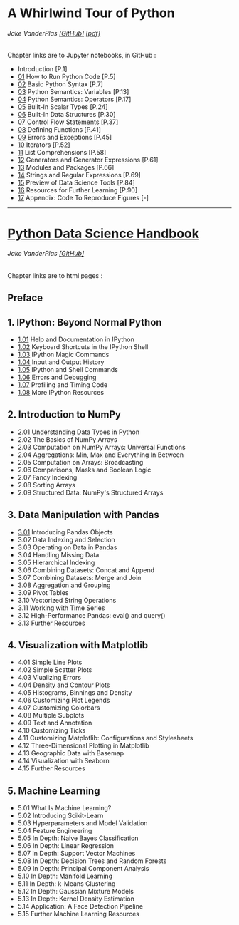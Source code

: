 # A Whirlwind Tour of Python
###### Jake VanderPlas [[GitHub]](https://github.com/jakevdp/WhirlwindTourOfPython) [[pdf]](http://www.oreilly.com/programming/free/files/a-whirlwind-tour-of-python.pdf)

Chapter links are to Jupyter notebooks, in GitHub :

* Introduction [P.1]
* [01](http://nbviewer.jupyter.org/github/jakevdp/WhirlwindTourOfPython/blob/master/01-How-to-Run-Python-Code.ipynb) How to Run Python Code [P.5]
* [02](http://nbviewer.jupyter.org/github/jakevdp/WhirlwindTourOfPython/blob/master/02-Basic-Python-Syntax.ipynb) Basic Python Syntax [P.7]
* [03](http://nbviewer.jupyter.org/github/jakevdp/WhirlwindTourOfPython/blob/master/03-Semantics-Variables.ipynb) Python Semantics: Variables [P.13]
* [04](http://nbviewer.jupyter.org/github/jakevdp/WhirlwindTourOfPython/blob/master/04-Semantics-Operators.ipynb) Python Semantics: Operators [P.17]
* [05](http://nbviewer.jupyter.org/github/jakevdp/WhirlwindTourOfPython/blob/master/05-Built-in-Scalar-Types.ipynb) Built-In Scalar Types [P.24]
* [06](http://nbviewer.jupyter.org/github/jakevdp/WhirlwindTourOfPython/blob/master/06-Built-in-Data-Structures.ipynb) Built-In Data Structures [P.30]
* [07](http://nbviewer.jupyter.org/github/jakevdp/WhirlwindTourOfPython/blob/master/07-Control-Flow-Statements.ipynb) Control Flow Statements [P.37]
* [08](http://nbviewer.jupyter.org/github/jakevdp/WhirlwindTourOfPython/blob/master/08-Defining-Functions.ipynb) Defining Functions [P.41]
* [09](http://nbviewer.jupyter.org/github/jakevdp/WhirlwindTourOfPython/blob/master/09-Errors-and-Exceptions.ipynb) Errors and Exceptions [P.45]
* [10](http://nbviewer.jupyter.org/github/jakevdp/WhirlwindTourOfPython/blob/master/10-Iterators.ipynb) Iterators [P.52]
* [11](http://nbviewer.jupyter.org/github/jakevdp/WhirlwindTourOfPython/blob/master/11-List-Comprehensions.ipynb) List Comprehensions [P.58]
* [12](http://nbviewer.jupyter.org/github/jakevdp/WhirlwindTourOfPython/blob/master/12-Generators.ipynb) Generators and Generator Expressions [P.61]
* [13](http://nbviewer.jupyter.org/github/jakevdp/WhirlwindTourOfPython/blob/master/13-Modules-and-Packages.ipynb) Modules and Packages [P.66]
* [14](http://nbviewer.jupyter.org/github/jakevdp/WhirlwindTourOfPython/blob/master/14-Strings-and-Regular-Expressions.ipynb) Strings and Regular Expressions [P.69]
* [15](http://nbviewer.jupyter.org/github/jakevdp/WhirlwindTourOfPython/blob/master/17-Figures.ipynb) Preview of Data Science Tools [P.84]
* [16](http://nbviewer.jupyter.org/github/jakevdp/WhirlwindTourOfPython/blob/master/16-Further-Resources.ipynb) Resources for Further Learning [P.90]
* [17](http://nbviewer.jupyter.org/github/jakevdp/WhirlwindTourOfPython/blob/master/17-Figures.ipynb) Appendix: Code To Reproduce Figures [-]

---

# [Python Data Science Handbook](https://jakevdp.github.io/PythonDataScienceHandbook/)
###### Jake VanderPlas [[GitHub]](https://github.com/jakevdp/PythonDataScienceHandbook)

Chapter links are to html pages :

## Preface

## 1. IPython: Beyond Normal Python
* [1.01](https://jakevdp.github.io/PythonDataScienceHandbook/01.01-help-and-documentation.html) Help and Documentation in IPython
* [1.02](https://jakevdp.github.io/PythonDataScienceHandbook/01.02-shell-keyboard-shortcuts.html) Keyboard Shortcuts in the IPython Shell
* [1.03](https://jakevdp.github.io/PythonDataScienceHandbook/01.03-magic-commands.html) IPython Magic Commands
* [1.04](https://jakevdp.github.io/PythonDataScienceHandbook/01.04-input-output-history.html) Input and Output History
* [1.05](https://jakevdp.github.io/PythonDataScienceHandbook/01.05-ipython-and-shell-commands.html) IPython and Shell Commands
* [1.06](https://jakevdp.github.io/PythonDataScienceHandbook/01.06-errors-and-debugging.html) Errors and Debugging
* [1.07](https://jakevdp.github.io/PythonDataScienceHandbook/01.07-timing-and-profiling.html) Profiling and Timing Code
* [1.08](https://jakevdp.github.io/PythonDataScienceHandbook/01.08-more-ipython-resources.html) More IPython Resources

## 2. Introduction to NumPy
* [2.01](https://jakevdp.github.io/PythonDataScienceHandbook/02.01-understanding-data-types.html) Understanding Data Types in Python
* 2.02 The Basics of NumPy Arrays
* 2.03 Computation on NumPy Arrays: Universal Functions
* 2.04 Aggregations: Min, Max and Everything In Between
* 2.05 Computation on Arrays: Broadcasting
* 2.06 Comparisons, Masks and Boolean Logic
* 2.07 Fancy Indexing
* 2.08 Sorting Arrays
* 2.09 Structured Data: NumPy's Structured Arrays

## 3. Data Manipulation with Pandas
* [3.01](https://jakevdp.github.io/PythonDataScienceHandbook/03.01-introducing-pandas-objects.html) Introducing Pandas Objects
* 3.02 Data Indexing and Selection
* 3.03 Operating on Data in Pandas
* 3.04 Handling Missing Data
* 3.05 Hierarchical Indexing
* 3.06 Combining Datasets: Concat and Append
* 3.07 Combining Datasets: Merge and Join
* 3.08 Aggregation and Grouping
* 3.09 Pivot Tables
* 3.10 Vectorized String Operations
* 3.11 Working with Time Series
* 3.12 High-Performance Pandas: eval() and query()
* 3.13 Further Resources

## 4. Visualization with Matplotlib
* 4.01 Simple Line Plots
* 4.02 Simple Scatter Plots
* 4.03 Viualizing Errors
* 4.04 Density and Contour Plots
* 4.05 Histograms, Binnings and Density
* 4.06 Customizing Plot Legends
* 4.07 Customizing Colorbars
* 4.08 Multiple Subplots
* 4.09 Text and Annotation
* 4.10 Customizing Ticks
* 4.11 Customizing Matplotlib: Configurations and Stylesheets
* 4.12 Three-Dimensional Plotting in Matplotlib
* 4.13 Geographic Data with Basemap
* 4.14 Visualization with Seaborn
* 4.15 Further Resources


## 5. Machine Learning
* 5.01 What Is Machine Learning?
* 5.02 Introducing Scikit-Learn
* 5.03 Hyperparameters and Model Validation
* 5.04 Feature Engineering
* 5.05 In Depth: Naive Bayes Classification
* 5.06 In Depth: Linear Regression
* 5.07 In Depth: Support Vector Machines
* 5.08 In Depth: Decision Trees and Random Forests
* 5.09 In Depth: Principal Component Analysis
* 5.10 In Depth: Manifold Learning
* 5.11 In Depth: k-Means Clustering
* 5.12 In Depth: Gaussian Mixture Models
* 5.13 In Depth: Kernel Density Estimation
* 5.14 Application: A Face Detection Pipeline
* 5.15 Further Machine Learning Resources

